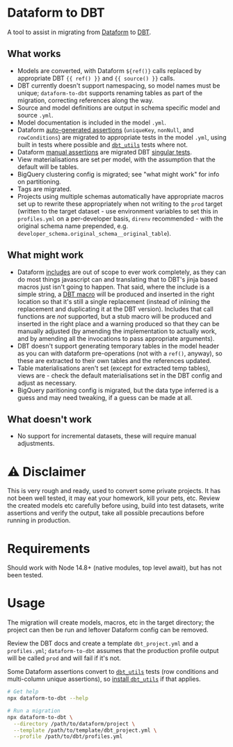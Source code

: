# Dataform to DBT

A tool to assist in migrating from [Dataform](https://dataform.co/) to [DBT](https://www.getdbt.com/).

## What works

- Models are converted, with Dataform `${ref()}` calls replaced by appropriate DBT `{{ ref() }}` and `{{ source() }}` calls.
- DBT currently doesn't support namespacing, so model names must be unique; `dataform-to-dbt` supports renaming tables as part of the migration, correcting references along the way.
- Source and model definitions are output in schema specific model and source `.yml`.
- Model documentation is included in the model `.yml`.
- Dataform [auto-generated assertions](https://docs.dataform.co/guides/assertions#auto-generated-assertions) (`uniqueKey`, `nonNull`, and `rowConditions`) are migrated to appropriate tests in the model `.yml`, using built in tests where possible and [`dbt_utils`](https://github.com/dbt-labs/dbt-utils) tests where not.
- Dataform [manual assertions](https://docs.dataform.co/guides/assertions#manual-assertions) are migrated DBT [singular tests](https://docs.getdbt.com/docs/build/tests#singular-tests).
- View materialisations are set per model, with the assumption that the default will be tables.
- BigQuery clustering config is migrated; see "what might work" for info on partitioning.
- Tags are migrated.
- Projects using multiple schemas automatically have appropriate macros set up to rewrite these appropriately when not writing to the `prod` target (written to the target dataset - use environment variables to set this in `profiles.yml` on a per-developer basis, `direnv` recommended - with the original schema name prepended, e.g. `developer_schema.original_schema__original_table`).

## What might work

- Dataform [includes](https://docs.dataform.co/guides/javascript/includes) are out of scope to ever work completely, as they can do most things javascript can and translating that to DBT's jinja based macros just isn't going to happen. That said, where the include is a simple string, a [DBT macro](https://docs.getdbt.com/docs/build/jinja-macros) will be produced and inserted in the right location so that it's still a single replacement (instead of inlining the replacement and duplicating it at the DBT version). Includes that call functions are _not_ supported, but a stub macro will be produced and inserted in the right place and a warning produced so that they can be manually adjusted (by amending the implementation to actually work, and by amending all the invocations to pass appropriate arguments).
- DBT doesn't support generating temporary tables in the model header as you can with dataform pre-operations (not with a `ref()`, anyway), so these are extracted to their own tables and the references updated.
- Table materialisations aren't set (except for extracted temp tables), views are - check the default materialisations set in the DBT config and adjust as necessary.
- BigQuery paritioning config is migrated, but the data type inferred is a guess and may need tweaking, if a guess can be made at all.

## What doesn't work

- No support for incremental datasets, these will require manual adjustments.

# :warning: Disclaimer

This is very rough and ready, used to convert some private projects. It has not been well tested, it may eat your homework, kill your pets, etc. Review the created models etc carefully before using, build into test datasets, write assertions and verify the output, take all possible precautions before running in production.

# Requirements

Should work with Node 14.8+ (native modules, top level await), but has not been tested.

# Usage

The migration will create models, macros, etc in the target directory; the project can then be run and leftover Dataform config can be removed.

Review the DBT docs and create a template `dbt_project.yml` and a `profiles.yml`; `dataform-to-dbt` assumes that the production profile output will be called `prod` and will fail if it's not.

Some Dataform assertions convert to [`dbt_utils`](https://github.com/dbt-labs/dbt-utils) tests (row conditions and multi-column unique assertions), so [install `dbt_utils`](https://hub.getdbt.com/dbt-labs/dbt_utils/latest/) if that applies.

```sh
# Get help
npx dataform-to-dbt --help

# Run a migration
npx dataform-to-dbt \
  --directory /path/to/dataform/project \
  --template /path/to/template/dbt_project.yml \
  --profile /path/to/dbt/profiles.yml
```
